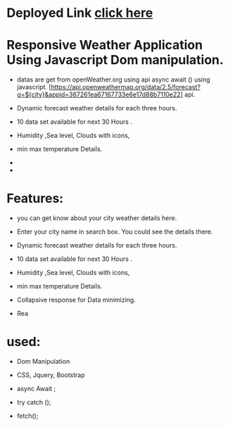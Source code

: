 # Deployed Link [click here](https://nostalgic-boyd-72d9ba.netlify.app/)

# Responsive Weather Application Using Javascript Dom manipulation.

- datas are get from openWeather.org using api async await () using javascript. [https://api.openweathermap.org/data/2.5/forecast?q=${city}&appid=367261ea67167733e6e17d88b7110e22] api.

- Dynamic forecast weather details for each three hours.

- 10 data set available for next 30 Hours .

- Humidity ,Sea level, Clouds with icons,

- min max temperature Details.

-

-

# Features:

- you can get know about your city weather details here.

- Enter your city name in search box. You could see the details there.

- Dynamic forecast weather details for each three hours.

- 10 data set available for next 30 Hours .

- Humidity ,Sea level, Clouds with icons,

- min max temperature Details.

- Collapsive response for Data minimizing.

- Rea

# used:

- Dom Manipulation

- CSS, Jquery, Bootstrap

- async Await ;

- try catch ();

- fetch();
